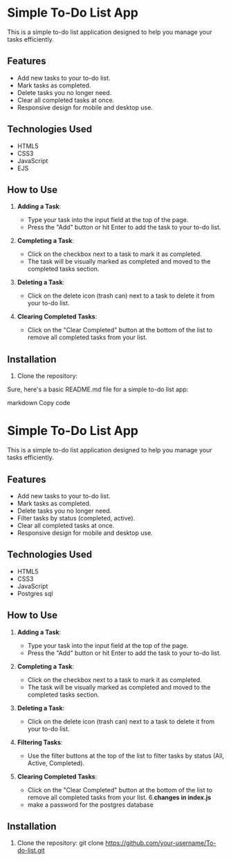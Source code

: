 # Simple To-Do List App

This is a simple to-do list application designed to help you manage your tasks efficiently.

## Features

- Add new tasks to your to-do list.
- Mark tasks as completed.
- Delete tasks you no longer need.
- Clear all completed tasks at once.
- Responsive design for mobile and desktop use.

## Technologies Used

- HTML5
- CSS3
- JavaScript
- EJS

## How to Use

1. **Adding a Task**: 
   - Type your task into the input field at the top of the page.
   - Press the "Add" button or hit Enter to add the task to your to-do list.

2. **Completing a Task**:
   - Click on the checkbox next to a task to mark it as completed.
   - The task will be visually marked as completed and moved to the completed tasks section.

3. **Deleting a Task**:
   - Click on the delete icon (trash can) next to a task to delete it from your to-do list.


4. **Clearing Completed Tasks**:
   - Click on the "Clear Completed" button at the bottom of the list to remove all completed tasks from your list.

## Installation

1. Clone the repository:
   
Sure, here's a basic README.md file for a simple to-do list app:

markdown
Copy code
# Simple To-Do List App

This is a simple to-do list application designed to help you manage your tasks efficiently.

## Features

- Add new tasks to your to-do list.
- Mark tasks as completed.
- Delete tasks you no longer need.
- Filter tasks by status (completed, active).
- Clear all completed tasks at once.
- Responsive design for mobile and desktop use.

## Technologies Used

- HTML5
- CSS3
- JavaScript
- Postgres sql 

## How to Use

1. **Adding a Task**: 
   - Type your task into the input field at the top of the page.
   - Press the "Add" button or hit Enter to add the task to your to-do list.

2. **Completing a Task**:
   - Click on the checkbox next to a task to mark it as completed.
   - The task will be visually marked as completed and moved to the completed tasks section.

3. **Deleting a Task**:
   - Click on the delete icon (trash can) next to a task to delete it from your to-do list.

4. **Filtering Tasks**:
   - Use the filter buttons at the top of the list to filter tasks by status (All, Active, Completed).

5. **Clearing Completed Tasks**:
   - Click on the "Clear Completed" button at the bottom of the list to remove all completed tasks from your list.
6.**changes in index.js**
   - make a password for the postgres database 

## Installation

1. Clone the repository:
git clone https://github.com/your-username/To-do-list.git
